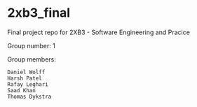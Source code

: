 # 2xb3_final
Final project repo for 2XB3 - Software Engineering and Pracice

Group number: 1

Group members:

	Daniel Wolff
	Harsh Patel
	Rafay Leghari
	Saad Khan
	Thomas Dykstra


